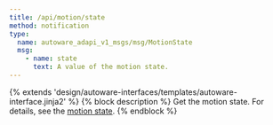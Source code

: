 ```yaml
---
title: /api/motion/state
method: notification
type:
  name: autoware_adapi_v1_msgs/msg/MotionState
  msg:
    - name: state
      text: A value of the motion state.
---
```


{% extends 'design/autoware-interfaces/templates/autoware-interface.jinja2' %}
{% block description %}
Get the motion state. For details, see the [motion state](./index.md).
{% endblock %}
